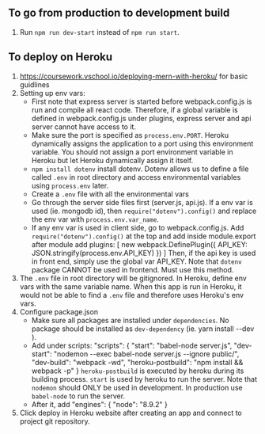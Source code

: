 ## To go from production to development build

1. Run `npm run dev-start` instead of `npm run start`.

## To deploy on Heroku

1. https://coursework.vschool.io/deploying-mern-with-heroku/ for basic guidlines
2. Setting up env vars:
   - First note that express server is started before webpack.config.js is run and compile all react code. Therefore, if a global variable is defined in webpack.config.js under plugins, express server and api server cannot have access to it.
   - Make sure the port is specified as `process.env.PORT`. Heroku dynamically assigns the application to a port using this environment variable. You should not assign a port environment variable in Heroku but let Heroku dynamically assign it itself.
   - `npm install dotenv` install dotenv. Dotenv allows us to define a file called `.env` in root directory and access environmental variables using `process.env` later.
   - Create a `.env` file with all the environmental vars
   - Go through the server side files first (server.js, api.js). If a env var is used (ie. mongodb id), then `require("dotenv").config()` and replace the env var with `process.env.var_name`.
   - If any env var is used in client side, go to webpack.config.js. Add `require("dotenv").config()` at the top and add inside module.export after module add
     plugins: [
     new webpack.DefinePlugin({
     API_KEY: JSON.stringify(process.env.API_KEY)
     })
     ]
     Then, if the api key is used in front end, simply use the global var API_KEY. Note that `dotenv` package CANNOT be used in frontend. Must use this method.
3. The `.env` file in root directory will be gitignored. In Heroku, define env vars with the same variable name. When this app is run in Heroku, it would not be able to find a `.env` file and therefore uses Heroku's env vars.
4. Configure package.json
   - Make sure all packages are installed under `dependencies`. No package should be installed as `dev-dependency` (ie. yarn install --dev ).
   - Add under scripts:
     "scripts": {
     "start": "babel-node server.js",
     "dev-start": "nodemon --exec babel-node server.js --ignore public/",
     "dev-build": "webpack -wd",
     "heroku-postbuild": "npm install && webpack -p"
     }
     `heroku-postbuild` is executed by heroku during its building process. `start` is used by heroku to run the server. Note that `nodemon` should ONLY be used in development. In production use `babel-node` to run the server.
   - After it, add
     "engines": {
     "node": "8.9.2"
     }
5. Click deploy in Heroku website after creating an app and connect to project git repository.

